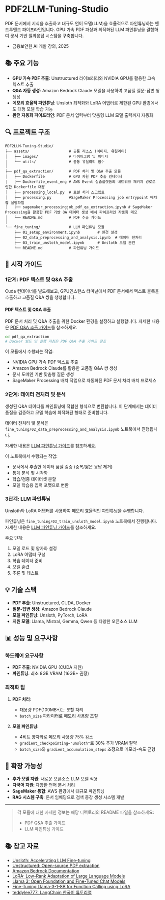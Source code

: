 # PDF2LLM-Tuning-Studio

PDF 문서에서 지식을 추출하고 대규모 언어 모델(LLM)을 효율적으로 파인튜닝하는 엔드투엔드 파이프라인입니다. GPU 가속 PDF 파싱과 최적화된 LLM 파인튜닝을 결합하여 문서 기반 질의응답 시스템을 구축합니다.

- 금융보안원 AI 개발 강의, 2025

## 📚 주요 기능

- **GPU 가속 PDF 추출**: Unstructured 라이브러리와 NVIDIA GPU를 활용한 고속 텍스트 추출
- **Q&A 자동 생성**: Amazon Bedrock Claude 모델을 사용하여 고품질 질문-답변 쌍 생성
- **메모리 효율적 파인튜닝**: Unsloth 최적화와 LoRA 어댑터로 제한된 GPU 환경에서도 대형 모델 학습 가능
- **완전 자동화 파이프라인**: PDF 문서 입력부터 맞춤형 LLM 모델 출력까지 자동화

## 🔍 프로젝트 구조

```
PDF2LLM-Tuning-Studio/
├── assets/                  # 공통 리소스 (이미지, 유틸리티)
│   ├── images/              # 다이어그램 및 이미지
│   └── utils/               # 공통 유틸리티 함수
│
├── pdf_qa_extraction/       # PDF 처리 및 Q&A 추출 모듈
│   ├── Dockerfile           # GPU 지원 PDF 추출 컨테이너
|   |── Dockerfile_event_eng # AWS Event 실습플렛폼의 네트워크 패키지 경로로 인한 Dockerfile 대용 
│   ├── processing_local.py  # 로컬 처리 스크립트
│   ├── processing.py        #SageMaker Processing job entrypoint 배치잡 실행파일
│   ├── sagemaker_processingjob_pdf_qa_extraction.ipynb # SageMaker Processing을 활용한 PDF 기반 QA 데이터 생성 배치 파이프라인 자동화 데모
│   └── README.md            # PDF 추출 가이드
│
└── fine_tuning/             # LLM 파인튜닝 모듈
    ├── 01_setup_environment.ipynb        # 환경 설정
    ├── 02_data_preprocessing_and_analysis.ipynb  # 데이터 전처리
    ├── 03_train_unsloth_model.ipynb      # Unsloth 모델 훈련
    └── README.md            # 파인튜닝 가이드
```

## 🚀 시작 가이드

### 1단계: PDF 텍스트 및 Q&A 추출

Cuda 컨테이너를 빌드해보고, GPU인스턴스 터미널에서 PDF 문서에서 텍스트 블록을 추출하고 고품질 Q&A 쌍을 생성합니다.

#### PDF 텍스트 및 Q&A 추출

PDF 문서 처리 및 Q&A 추출을 위한 Docker 환경을 설정하고 실행합니다. 자세한 내용은 [PDF Q&A 추출 가이드](./pdf_qa_extraction/README.md)를 참조하세요.

```bash
cd pdf_qa_extraction
# Docker 빌드 및 실행 지침은 PDF Q&A 추출 가이드 참조
```

이 모듈에서 수행되는 작업:
- NVIDIA GPU 가속 PDF 텍스트 추출
- Amazon Bedrock Claude를 활용한 고품질 Q&A 쌍 생성
- 문서 도메인 기반 맞춤형 질문 생성
- SageMaker Processing 배치 작업으로 자동화된 PDF 문서 처리 배치 프로세스


### 2단계: 데이터 전처리 및 분석

생성된 Q&A 데이터를 파인튜닝에 적합한 형식으로 변환합니다. 이 단계에서는 데이터 품질을 검증하고 모델 학습에 최적화된 형태로 준비합니다.

데이터 전처리 및 분석은 `fine_tuning/02_data_preprocessing_and_analysis.ipynb` 노트북에서 진행됩니다.

자세한 내용은 [LLM 파인튜닝 가이드](./fine_tuning/README.md)를 참조하세요.

이 노트북에서 수행되는 작업:
- 문서에서 추출한 데이터 품질 검증 (중복/짧은 응답 제거)
- 통계 분석 및 시각화
- 학습/검증 데이터셋 분할
- 모델 학습용 입력 포맷으로 변환

### 3단계: LLM 파인튜닝

Unsloth와 LoRA 어댑터를 사용하여 메모리 효율적인 파인튜닝을 수행합니다.

파인튜닝은 `fine_tuning/03_train_unsloth_model.ipynb` 노트북에서 진행됩니다.
자세한 내용은 [LLM 파인튜닝 가이드](./fine_tuning/README.md)를 참조하세요.


주요 단계:
1. 모델 로드 및 양자화 설정
2. LoRA 어댑터 구성
3. 학습 데이터 준비
4. 모델 훈련
5. 추론 및 테스트

## 💡 기술 스택

- **PDF 추출**: Unstructured, CUDA, Docker
- **질문-답변 생성**: Amazon Bedrock Claude
- **모델 파인튜닝**: Unsloth, PyTorch, LoRA
- **지원 모델**: Llama, Mistral, Gemma, Qwen 등 다양한 오픈소스 LLM

## 📊 성능 및 요구사항

### 하드웨어 요구사항

- **PDF 추출**: NVIDIA GPU (CUDA 지원)
- **파인튜닝**: 최소 8GB VRAM (16GB+ 권장)

### 최적화 팁

1. **PDF 처리**:
   - 대용량 PDF(100MB+)는 분할 처리
   - `batch_size` 파라미터로 메모리 사용량 조절

2. **모델 파인튜닝**:
   - 4비트 양자화로 메모리 사용량 75% 감소
   - `gradient_checkpointing="unsloth"`로 30% 추가 VRAM 절약
   - `batch_size`와 `gradient_accumulation_steps` 조정으로 메모리-속도 균형

## 🔗 확장 가능성

- **추가 모델 지원**: 새로운 오픈소스 LLM 모델 적용
- **다국어 지원**: 다양한 언어 문서 처리
- **SageMaker 통합**: AWS 환경에서 대규모 파인튜닝
- **RAG 시스템 구축**: 문서 임베딩으로 검색 증강 생성 시스템 개발

---

> 각 모듈에 대한 자세한 정보는 해당 디렉토리의 README 파일을 참조하세요:
> - PDF Q&A 추출 가이드
> - LLM 파인튜닝 가이드



## 📚 참고 자료

- [Unsloth: Accelerating LLM Fine-tuning](https://github.com/unslothai/unsloth)
- [Unstructured: Open-source PDF extraction](https://github.com/Unstructured-IO/unstructured)
- [Amazon Bedrock Documentation](https://docs.aws.amazon.com/bedrock/)
- [LoRA: Low-Rank Adaptation of Large Language Models](https://arxiv.org/abs/2106.09685)
- [Llama 3: Open Foundation and Fine-Tuned Chat Models](https://ai.meta.com/llama/)
- [Fine-Tuning Llama-3-1-8B for Function Calling using LoRA](https://medium.com/@gautam75/fine-tuning-llama-3-1-8b-for-function-calling-using-lora-159b9ee66060)
- [teddylee777: LangChain 한국어 튜토리얼](https://github.com/teddylee777/langchain-kr)
